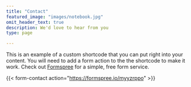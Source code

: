 ```yaml
---
title: "Contact"
featured_image: "images/notebook.jpg"
omit_header_text: true
description: We'd love to hear from you
type: page

---
```



This is an example of a custom shortcode that you can put right into your content. You will need to add a form action to the the shortcode to make it work. Check out [Formspree](https://formspree.io/) for a simple, free form service. 

{{< form-contact action="https://formspree.io/myyzrppo"  >}}
